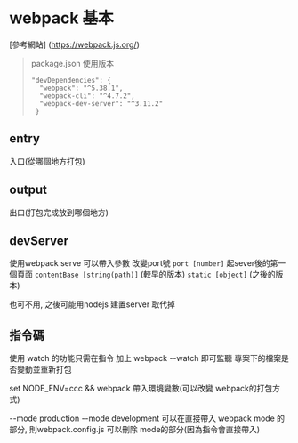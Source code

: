 # webpack 基本

[參考網站] (https://webpack.js.org/)

> package.json 使用版本
> ```
> "devDependencies": {
>   "webpack": "^5.38.1",
>   "webpack-cli": "^4.7.2",
>   "webpack-dev-server": "^3.11.2"
>  }
> ```

## entry
入口(從哪個地方打包)

## output
出口(打包完成放到哪個地方)

## devServer

使用webpack serve 
可以帶入參數 
改變port號 `port [number]`
起sever後的第一個頁面 `contentBase [string(path)]` (較早的版本)
`static [object]` (之後的版本)

也可不用, 之後可能用nodejs 建置server 取代掉

## 指令碼
使用 watch 的功能只需在指令 加上 webpack --watch
即可監聽 專案下的檔案是否變動並重新打包

set NODE_ENV=ccc && webpack 
帶入環境變數(可以改變 webpack的打包方式)

--mode production 
--mode development
可以在直接帶入 webpack mode 的部分, 則webpack.config.js 可以刪除 mode的部分(因為指令會直接帶入)

